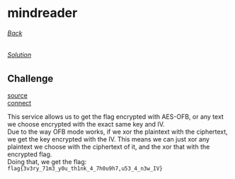 # mindreader
###### [Back](../README.md)
###### [Solution](solution.py) 

## Challenge
[source](server.py)  
[connect](connect.sh)  
  

This service allows us to get the flag encrypted with AES-OFB, or any text we choose encrypted with the exact same key and IV.  
Due to the way OFB mode works, if we xor the plaintext with the ciphertext, we
get the key encrypted with the IV. This means we can just xor any plaintext we
choose with the ciphertext of it, and the xor that with the encrypted flag.  
Doing that, we get the flag: `flag{3v3ry_71m3_y0u_th1nk_4_7h0u9h7,u53_4_n3w_IV}`
